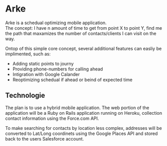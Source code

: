 Arke
====
Arke is a schedual optimizing mobile application.  
The concept: I have n amount of time to get from point X to point Y, find me the path that maxamizes the number of contacts/clients I can visit on the way.  

Ontop of this simple core concept, several additional features can easliy be implimented, such as:
* Adding static points to journy
* Providing phone-numbers for calling ahead
* Intigration with Google Calander
* Reoptimizing schedual if ahead or beind of expected time


Technologie
------------

The plan is to use a hybrid mobile application.  The web portion of the application will be a Ruby on Rails application running on Heroku, collection contact information using the Force.com API.

To make searching for contacts by location less complex, addresses will be converted to Lat/Long coordinets using the Google Places API and stored back to the users Salesforce account. 
